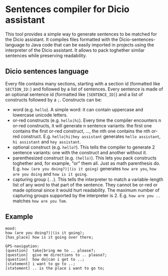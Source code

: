 # Sentences compiler for Dicio assistant
This tool provides a simple way to generate sentences to be matched for the Dicio assistant. It compiles files formatted with the Dicio-sentences-language to Java code that can be easily imported in projects using the interpreter of the Dicio assistant. It allows to pack toghether similar sentences while preserving readability.

## Dicio sentences language
Every file contains many sections, starting with a section id (formatted like `SECTION_ID:`) and followed by a list of sentences. Every sentence is made of an optional sentence id (formatted like `[SENTENCE_ID]`) and a list of constructs followed by a `;`. Constructs can be:
- word (e.g. `hello`). A simple word: it can contain uppercase and lowercase unicode letters.
- or-red constructs (e.g. `hello|hi`). Every time the compiler encounters n or-red constructs, it will generate n sentence variants: the first one contains the first or-red construct, ..., the nth one contains the nth or-red construct. E.g. `hello|hi|hey assistant` generates `hello assistant`, `hi assistant` and `hey assistant`.
- optional construct (e.g. `hello?`). This tells the compiler to generate 2 sentence variants: one with the construct and another without it.
- parenthesized construct (e.g. `(hello)`). This lets you pack constructs toghether and, for example, "or" them all. Just as math parenthesis do. E.g. `how (are you doing?)|(is it going)` generates `how are you`, `how are you doing` and `how is it going`.
- capturing group (`..`). This tells the interpreter to match a variable-length list of any word to that part of the sentence. They cannot be or-red or made optional since it would hurt readability. The maximum number of capturing groups supported by the interpreter is 2. E.g. `how are you ..` matches `how are you Tom`.

## Example
```
mood:
how (are you doing?)|(is it going);
[has_place] how is it going over there;

GPS-navigation:
[question]  take|bring me to .. please?;
[question]  give me directions to .. please?;
[question]  how do|can i get to ..;
[statement] i want to go to ..;
[statement] .. is the place i want to go to;
```
